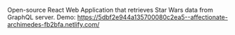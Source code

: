 Open-source React Web Application that retrieves Star Wars data from GraphQL server.
Demo: https://5dbf2e944a135700080c2ea5--affectionate-archimedes-fb2bfa.netlify.com/
